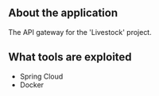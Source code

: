<a name="readme-top"></a>

## About the application
The API gateway for the 'Livestock' project.<br />
<p>

## What tools are exploited
<ul>
  <li>Spring Cloud</li>
  <li>Docker</li>
</ul>
